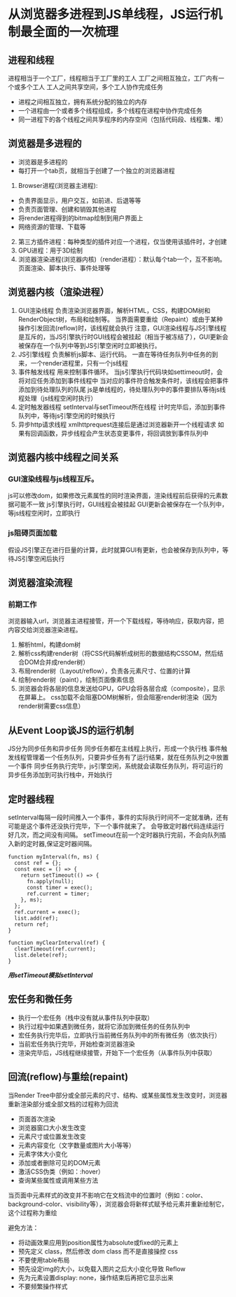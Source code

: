 # 从浏览器多进程到JS单线程，JS运行机制最全面的一次梳理
## 进程和线程
进程相当于一个工厂，线程相当于工厂里的工人
工厂之间相互独立，工厂内有一个或多个工人
工人之间共享空间，多个工人协作完成任务

- 进程之间相互独立，拥有系统分配的独立的内存
- 一个进程由一个或者多个线程组成，多个线程在进程中协作完成任务
- 同一进程下的各个线程之间共享程序的内存空间（包括代码段、线程集、堆）

## 浏览器是多进程的
- 浏览器是多进程的
- 每打开一个tab页，就相当于创建了一个独立的浏览器进程

1. Browser进程(浏览器主进程):
  - 负责界面显示，用户交互，如前进、后退等等
  - 负责页面管理、创建和销毁其他进程
  - 将render进程得到的bitmap绘制到用户界面上
  - 网络资源的管理、下载等
2. 第三方插件进程：每种类型的插件对应一个进程，仅当使用该插件时，才创建
3. GPU进程：用于3D绘制
4. 浏览器渲染进程(浏览器内核)（render进程）：默认每个tab一个，互不影响。页面渲染、脚本执行、事件处理等
   
## 浏览器内核（渲染进程）
1. GUI渲染线程
负责渲染浏览器界面，解析HTML，CSS，构建DOM树和RenderObject树，布局和绘制等。
当界面需要重绘（Repaint）或由于某种操作引发回流(reflow)时，该线程就会执行
注意，GUI渲染线程与JS引擎线程是互斥的，当JS引擎执行时GUI线程会被挂起（相当于被冻结了），GUI更新会被保存在一个队列中等到JS引擎空闲时立即被执行。
2. JS引擎线程
负责解析js脚本、运行代码。
一直在等待任务队列中任务的到来，一个render进程里，只有一个js线程
3. 事件触发线程
用来控制事件循环。
当js引擎执行代码块如settimeout时，会将对应任务添加到事件线程中
当对应的事件符合触发条件时，该线程会把事件添加到待处理队列的队尾
js是单线程的，待处理队列中的事件要排队等待js线程处理（js线程空闲时执行）
4. 定时触发器线程
setInterval与setTimeout所在线程
计时完毕后，添加到事件队列中，等待js引擎空闲的时候执行
5. 异步http请求线程
xmlhttprequest连接后是通过浏览器新开一个线程请求
如果有回调函数，异步线程会产生状态变更事件，将回调放到事件队列中

## 浏览器内核中线程之间关系
### GUI渲染线程与js线程互斥。
js可以修改dom，如果修改元素属性的同时渲染界面，渲染线程前后获得的元素数据可能不一致
js引擎执行时，GUI线程会被挂起
GUI更新会被保存在一个队列中，等js线程空闲时，立即执行
### js阻碍页面加载
假设JS引擎正在进行巨量的计算，此时就算GUI有更新，也会被保存到队列中，等待JS引擎空闲后执行

## 浏览器渲染流程
### 前期工作
浏览器输入url，浏览器主进程接管，开一个下载线程，等待响应，获取内容，把内容交给浏览器渲染进程。
1. 解析html，构建dom树
2. 解析css构建render树（将CSS代码解析成树形的数据结构CSSOM，然后结合DOM合并成render树）
3. 布局render树（Layout/reflow），负责各元素尺寸、位置的计算
4. 绘制render树（paint），绘制页面像素信息
5. 浏览器会将各层的信息发送给GPU，GPU会将各层合成（composite），显示在屏幕上。
css加载不会阻塞DOM树解析，但会阻塞render树渲染（因为render树需要css信息）

## 从Event Loop谈JS的运行机制
JS分为同步任务和异步任务
同步任务都在主线程上执行，形成一个执行栈
事件触发线程管理着一个任务队列，只要异步任务有了运行结果，就在任务队列之中放置一个事件
同步任务执行完毕，js引擎空闲，系统就会读取任务队列，将可运行的异步任务添加到可执行栈中，开始执行

## 定时器线程
setInterval每隔一段时间推入一个事件，事件的实际执行时间不一定就准确，还有可能是这个事件还没执行完毕，下一个事件就来了。
会导致定时器代码连续运行好几次，而之间没有间隔。
setTimeout在前一个定时器执行完前，不会向队列插入新的定时器,保证定时器间隔。
```
function myInterval(fn, ms) {
  const ref = {};
  const exec = () => {
    return setTimeout(() => {
      fn.apply(null);
      const timer = exec();
      ref.current = timer;
    }, ms);
  };
  ref.current = exec();
  list.add(ref);
  return ref;
}

function myClearInterval(ref) {
  clearTimeout(ref.current);
  list.delete(ref);
}
```
***用setTimeout模拟setInterval***

## 宏任务和微任务
- 执行一个宏任务（栈中没有就从事件队列中获取）
- 执行过程中如果遇到微任务，就将它添加到微任务的任务队列中
- 宏任务执行完毕后，立即执行当前微任务队列中的所有微任务（依次执行）
- 当前宏任务执行完毕，开始检查浏览器渲染
- 渲染完毕后，JS线程继续接管，开始下一个宏任务（从事件队列中获取）

## 回流(reflow)与重绘(repaint)
当Render Tree中部分或全部元素的尺寸、结构、或某些属性发生改变时，浏览器重新渲染部分或全部文档的过程称为回流
- 页面首次渲染
- 浏览器窗口大小发生改变
- 元素尺寸或位置发生改变
- 元素内容变化（文字数量或图片大小等等）
- 元素字体大小变化
- 添加或者删除可见的DOM元素
- 激活CSS伪类（例如：:hover）
- 查询某些属性或调用某些方法

当页面中元素样式的改变并不影响它在文档流中的位置时（例如：color、background-color、visibility等），浏览器会将新样式赋予给元素并重新绘制它，这个过程称为重绘

避免方法：
- 将动画效果应用到position属性为absolute或fixed的元素上
- 预先定义 class，然后修改 dom class 而不是直接操控 css
- 不要使用table布局
- 预先设定img的大小，以免载入图片之后大小变化导致 Reflow
- 先为元素设置display: none，操作结束后再把它显示出来
- 不要频繁操作样式
